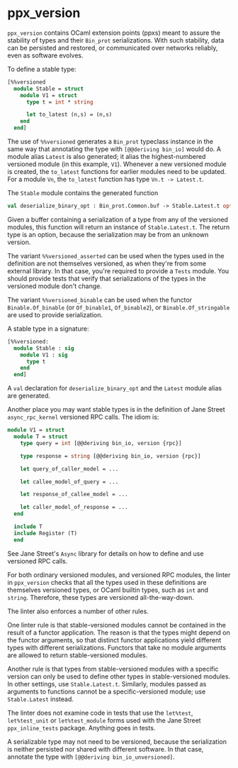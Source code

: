 # ppx_version

`ppx_version` contains OCaml extension points (ppxs) meant to assure
the stability of types and their `Bin_prot` serializations. With such
stability, data can be persisted and restored, or communicated over
networks reliably, even as software evolves.

To define a stable type:

```ocaml
[%%versioned
  module Stable = struct
    module V1 = struct
	  type t = int * string

      let to_latest (n,s) = (n,s)
    end
  end]
```

The use of `%%versioned` generates a `Bin_prot` typeclass instance in
the same way that annotating the type with `[@@deriving bin_io]` would
do. A module alias `Latest` is also generated; it alias the
highest-numbered versioned module (in this example, `V1`). Whenever a
new versioned module is created, the `to_latest` functions for earlier
modules need to be updated. For a module `Vn`, the `to_latest` function
has type `Vn.t -> Latest.t`.

The `Stable` module contains the generated function
```ocaml
val deserialize_binary_opt : Bin_prot.Common.buf -> Stable.Latest.t option
```
Given a buffer containing a serialization of a type from any of the
versioned modules, this function will return an instance of `Stable.Latest.t`.
The return type is an option, because the serialization may be from an
unknown version.

The variant `%%versioned_asserted` can be used when the types used in
the definition are not themselves versioned, as when they're
from some external library. In that case, you're required to
provide a `Tests` module. You should provide tests that verify that
serializations of the types in the versioned module don't change.

The variant `%%versioned_binable` can be used when the functor
`Binable.Of_binable` (or `Of_binable1`, `Of_binable2`), or
`Binable.Of_stringable` are used to provide serialization.

A stable type in a signature:
```ocaml
[%%versioned:
  module Stable : sig
    module V1 : sig
	  type t
    end
  end]
```
A `val` declaration for `deserialize_binary_opt` and the
`Latest` module alias are generated.

Another place you may want stable types is in the definition of
Jane Street `async_rpc_kernel` versioned RPC calls. The
idiom is:
```ocaml
module V1 = struct
  module T = struct
    type query = int [@@deriving bin_io, version {rpc}]

    type response = string [@@deriving bin_io, version {rpc}]

    let query_of_caller_model = ...

    let callee_model_of_query = ...

    let response_of_callee_model = ...

    let caller_model_of_response = ...
  end

  include T
  include Register (T)
  end
```
See Jane Street's `Async` library for details on how to define
and use versioned RPC calls.

For both ordinary versioned modules, and versioned RPC modules, the
linter in `ppx_version` checks that all the types used in these
definitions are themselves versioned types, or OCaml builtin types,
such as `int` and `string`.  Therefore, these types are versioned
all-the-way-down.

The linter also enforces a number of other rules.

One linter rule is that stable-versioned modules cannot be contained
in the result of a functor application.  The reason is that the types
might depend on the functor arguments, so that distinct functor
applications yield different types with different serializations.
Functors that take no module arguments are allowed to return
stable-versioned modules.

Another rule is that types from stable-versioned modules with a
specific version can only be used to define other types in
stable-versioned modules. In other settings, use `Stable.Latest.t`.
Similarly, modules passed as arguments to functions cannot
be a specific-versioned module; use `Stable.Latest` instead.

The linter does not examine code in tests that use the `let%test`,
`let%test_unit` or `let%test_module` forms used with the Jane Street
`ppx_inline_tests` package. Anything goes in tests.

A serializable type may not need to be versioned, because the
serialization is neither persisted nor shared with different software.
In that case, annotate the type with `[@@deriving bin_io_unversioned]`.
